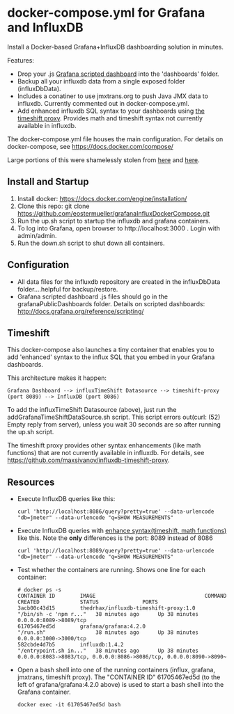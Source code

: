 # docker-compose.yml for Grafana and InfluxDB

Install a Docker-based Grafana+InfluxDB dashboarding solution in minutes.

Features:
 - Drop your .js [Grafana scripted dashboard](http://docs.grafana.org/reference/scripting/) into the 'dashboards' folder.
 - Backup all your influxdb data from a single exposed folder (influxDbData).
 - Includes a conatiner to use jmxtrans.org to push Java JMX data to influxdb.  Currently commented out in docker-compose.yml.
 - Add enhanced influxdb SQL syntax to your dashboards using [the timeshift proxy](https://github.com/maxsivanov/influxdb-timeshift-proxy).  Provides math and timeshift syntax not currently available in influxdb.

The docker-compose.yml file houses the main configuration. For details on docker-compose, see https://docs.docker.com/compose/

Large portions of this were shamelessly stolen from [here](https://github.com/jekkos/grafana-influx-jmxtrans) and [here](https://github.com/nicolargo/docker-influxdb-grafana).

## Install and Startup
 1. Install docker:  https://docs.docker.com/engine/installation/
 2. Clone this repo:  git clone https://github.com/eostermueller/grafanaInfluxDockerCompose.git
 3. Run the up.sh script to startup the influxdb and grafana containers.
 4. To log into Grafana, open browser to http://localhost:3000 .  Login with admin/admin.
 4. Run the down.sh script to shut down all containers.

## Configuration
 - All data files for the influxdb repository are created in the influxDbData folder....helpful for backup/restore.
 - Grafana scripted dashboard .js files should go in the grafanaPublicDashboards folder.  Details on scripted dashboards:  http://docs.grafana.org/reference/scripting/

## Timeshift

This docker-compose also launches a tiny container that enables you to add 'enhanced' syntax to the influx SQL that you embed in your Grafana dashboards.

This architecture makes it happen:

    Grafana Dashboard --> influxTimeShift Datasource --> timeshift-proxy (port 8089) --> InfluxDB (port 8086)

To add the influxTimeShift Datasource (above), just run the addGrafanaTimeShiftDataSource.sh script.
This script errors out(curl: (52) Empty reply from server), unless you wait 30 seconds are so after running the up.sh script.

The timeshift proxy provides other syntax enhancements (like math functions) that are not currently available in influxdb.
For details, see https://github.com/maxsivanov/influxdb-timeshift-proxy.

## Resources

 - Execute InfluxDB queries like this:
    ```
    curl 'http://localhost:8086/query?pretty=true' --data-urlencode "db=jmeter" --data-urlencode "q=SHOW MEASUREMENTS"
    ```
 - Execute InfluxDB queries with [enhance syntax(timeshift, math functions)](https://github.com/maxsivanov/influxdb-timeshift-proxy) like this.  Note the **only** differences is the port:  8089 instead of 8086
    ``` 
    curl 'http://localhost:8089/query?pretty=true' --data-urlencode "db=jmeter" --data-urlencode "q=SHOW MEASUREMENTS"
    ``` 

 - Test whether the containers are running.  Shows one line for each container:
    ```
    # docker ps -s
    CONTAINER ID        IMAGE                                   COMMAND                  CREATED             STATUS              PORTS
    3acb00c43d15        thedrhax/influxdb-timeshift-proxy:1.0   "/bin/sh -c 'npm r..."   38 minutes ago      Up 38 minutes       0.0.0.0:8089->8089/tcp
    61705467ed5d        grafana/grafana:4.2.0                   "/run.sh"                38 minutes ago      Up 38 minutes       0.0.0.0:3000->3000/tcp
    582cbde4d7b5        influxdb:1.4.2                          "/entrypoint.sh in..."   38 minutes ago      Up 38 minutes       0.0.0.0:8083->8083/tcp, 0.0.0.0:8086->8086/tcp, 0.0.0.0:8090->8090~
    ```

 - Open a bash shell into one of the running containers (influx, grafana, jmxtrans, timeshift proxy).  The "CONTAINER ID" 61705467ed5d (to the left of grafana/grafana:4.2.0 above) is used to start a bash shell into the Grafana container.
    ```
    docker exec -it 61705467ed5d bash
    ```


